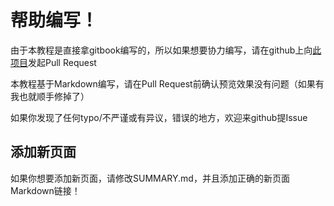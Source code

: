 # 帮助编写！

由于本教程是直接拿gitbook编写的，所以如果想要协力编写，请在github上向[此项目](https://github.com/pwinner/Mystery-Encoding-Guide)发起Pull Request

本教程基于Markdown编写，请在Pull Request前确认预览效果没有问题（如果有我也就顺手修掉了）

如果你发现了任何typo/不严谨或有异议，错误的地方，欢迎来github提Issue

## 添加新页面

如果你想要添加新页面，请修改SUMMARY.md，并且添加正确的新页面Markdown链接！

